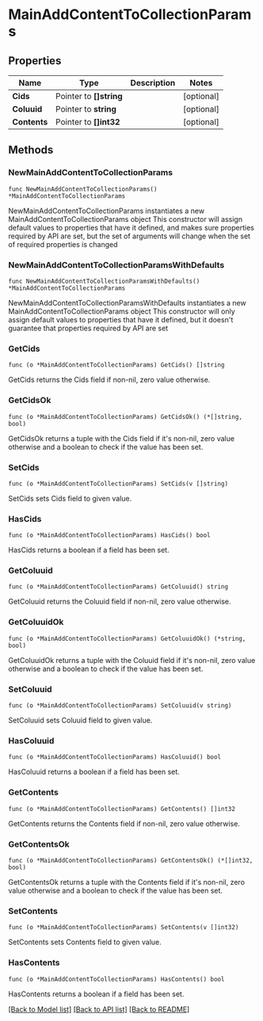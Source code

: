 # MainAddContentToCollectionParams

## Properties

Name | Type | Description | Notes
------------ | ------------- | ------------- | -------------
**Cids** | Pointer to **[]string** |  | [optional] 
**Coluuid** | Pointer to **string** |  | [optional] 
**Contents** | Pointer to **[]int32** |  | [optional] 

## Methods

### NewMainAddContentToCollectionParams

`func NewMainAddContentToCollectionParams() *MainAddContentToCollectionParams`

NewMainAddContentToCollectionParams instantiates a new MainAddContentToCollectionParams object
This constructor will assign default values to properties that have it defined,
and makes sure properties required by API are set, but the set of arguments
will change when the set of required properties is changed

### NewMainAddContentToCollectionParamsWithDefaults

`func NewMainAddContentToCollectionParamsWithDefaults() *MainAddContentToCollectionParams`

NewMainAddContentToCollectionParamsWithDefaults instantiates a new MainAddContentToCollectionParams object
This constructor will only assign default values to properties that have it defined,
but it doesn't guarantee that properties required by API are set

### GetCids

`func (o *MainAddContentToCollectionParams) GetCids() []string`

GetCids returns the Cids field if non-nil, zero value otherwise.

### GetCidsOk

`func (o *MainAddContentToCollectionParams) GetCidsOk() (*[]string, bool)`

GetCidsOk returns a tuple with the Cids field if it's non-nil, zero value otherwise
and a boolean to check if the value has been set.

### SetCids

`func (o *MainAddContentToCollectionParams) SetCids(v []string)`

SetCids sets Cids field to given value.

### HasCids

`func (o *MainAddContentToCollectionParams) HasCids() bool`

HasCids returns a boolean if a field has been set.

### GetColuuid

`func (o *MainAddContentToCollectionParams) GetColuuid() string`

GetColuuid returns the Coluuid field if non-nil, zero value otherwise.

### GetColuuidOk

`func (o *MainAddContentToCollectionParams) GetColuuidOk() (*string, bool)`

GetColuuidOk returns a tuple with the Coluuid field if it's non-nil, zero value otherwise
and a boolean to check if the value has been set.

### SetColuuid

`func (o *MainAddContentToCollectionParams) SetColuuid(v string)`

SetColuuid sets Coluuid field to given value.

### HasColuuid

`func (o *MainAddContentToCollectionParams) HasColuuid() bool`

HasColuuid returns a boolean if a field has been set.

### GetContents

`func (o *MainAddContentToCollectionParams) GetContents() []int32`

GetContents returns the Contents field if non-nil, zero value otherwise.

### GetContentsOk

`func (o *MainAddContentToCollectionParams) GetContentsOk() (*[]int32, bool)`

GetContentsOk returns a tuple with the Contents field if it's non-nil, zero value otherwise
and a boolean to check if the value has been set.

### SetContents

`func (o *MainAddContentToCollectionParams) SetContents(v []int32)`

SetContents sets Contents field to given value.

### HasContents

`func (o *MainAddContentToCollectionParams) HasContents() bool`

HasContents returns a boolean if a field has been set.


[[Back to Model list]](../README.md#documentation-for-models) [[Back to API list]](../README.md#documentation-for-api-endpoints) [[Back to README]](../README.md)



